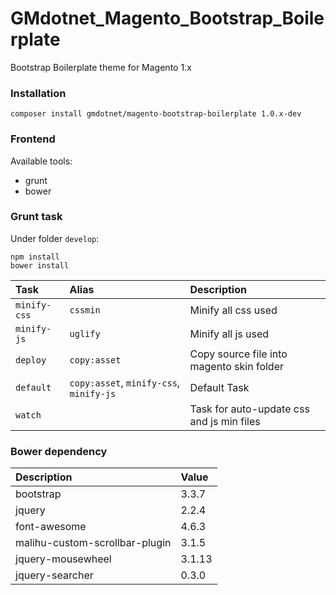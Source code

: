 GMdotnet_Magento_Bootstrap_Boilerplate
======================================

Bootstrap Boilerplate theme for Magento 1.x
 
### Installation

```
composer install gmdotnet/magento-bootstrap-boilerplate 1.0.x-dev
```
 
### Frontend  

Available tools:

- grunt
- bower
 
### Grunt task

Under folder `develop`:

```
npm install
bower install
```

| Task         | Alias                                   | Description         |
| :----------- | :-------------------------------------- | :------------------ |
| `minify-css` | `cssmin`                                | Minify all css used | 
| `minify-js`  | `uglify`                                | Minify all js used  | 
| `deploy`     | `copy:asset`                            | Copy source file into magento skin folder | 
| `default`    | `copy:asset`, `minify-css`, `minify-js` | Default Task        |
| `watch`      |                                         | Task for auto-update css and js min files |    
 
### Bower dependency

| Description                    | Value  |
| :----------------------------- | :----- |
| bootstrap                      | 3.3.7  |
| jquery                         | 2.2.4  |
| font-awesome                   | 4.6.3  |
| malihu-custom-scrollbar-plugin | 3.1.5  |
| jquery-mousewheel              | 3.1.13 |
| jquery-searcher                | 0.3.0  |